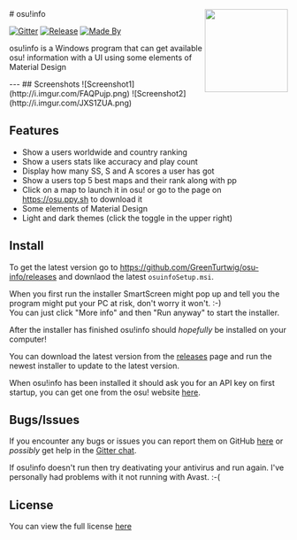 <img src="http://i.imgur.com/ZYuyohN.png" align="right" height="150" width="150" />
# osu!info

[![Gitter](https://badges.gitter.im/GreenTurtwig/osu-info.svg)](https://gitter.im/GreenTurtwig/osu-info?utm_source=badge&utm_medium=badge&utm_campaign=pr-badge&utm_content=badge)
[![Release](https://img.shields.io/github/release/greenturtwig/osu-info.svg)](https://github.com/GreenTurtwig/osu-info/releases)
[![Made By](https://img.shields.io/badge/made%20by-GreenTurtwig%20%26%20Alipoodle-orange.svg)](https://github.com/GreenTurtwig/osu-info)
<p>osu!info is a Windows program that can get available osu! information with a UI using some elements of Material Design</p>
---
## Screenshots
![Screenshot1](http://i.imgur.com/FAQPujp.png) ![Screenshot2](http://i.imgur.com/JXS1ZUA.png)

## Features
- Show a users worldwide and country ranking
- Show a users stats like accuracy and play count
- Display how many SS, S and A scores a user has got
- Show a users top 5 best maps and their rank along with pp
- Click on a map to launch it in osu! or go to the page on https://osu.ppy.sh to download it
- Some elements of Material Design
- Light and dark themes (click the toggle in the upper right)

## Install
To get the latest version go to https://github.com/GreenTurtwig/osu-info/releases and downlaod the latest `osuinfoSetup.msi`.  
  
When you first run the installer SmartScreen might pop up and tell you the program might put your PC at risk, don't worry it won't. :-)  
You can just click "More info" and then "Run anyway" to start the installer.

After the installer has finished osu!info should *hopefully* be installed on your computer!  
  
You can download the latest version from the [releases](https://github.com/GreenTurtwig/osu-info/releases) page and run the newest installer to update to the latest version.
  
  
When osu!info has been installed it should ask you for an API key on first startup, you can get one from the osu! website [here](https://osu.ppy.sh/p/api).

## Bugs/Issues
If you encounter any bugs or issues you can report them on GitHub [here](https://github.com/GreenTurtwig/osu-info/issues) or *possibly* get help in the [Gitter chat](https://gitter.im/GreenTurtwig/osu-info).  
  
If osu!info doesn't run then try deativating your antivirus and run again. I've personally had problems with it not running with Avast. :-(

## License
You can view the full license [here](https://github.com/GreenTurtwig/osu-info/blob/master/LICENSE.txt)
